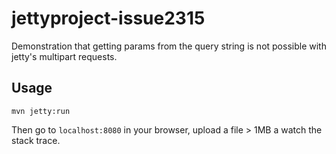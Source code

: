 # jettyproject-issue2315
Demonstration that getting params from the query string is not possible with jetty's multipart requests.

## Usage
`mvn jetty:run`

Then go to `localhost:8080` in your browser, upload a file > 1MB a watch the stack trace. 
